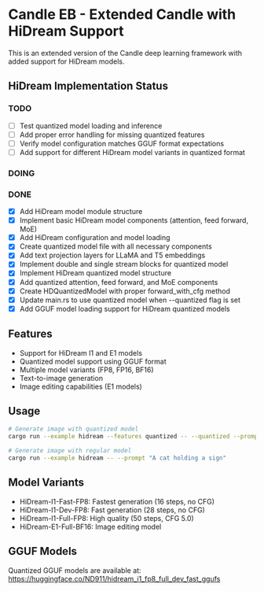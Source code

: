 # Candle EB - Extended Candle with HiDream Support

This is an extended version of the Candle deep learning framework with added support for HiDream models.

## HiDream Implementation Status

### TODO
- [ ] Test quantized model loading and inference
- [ ] Add proper error handling for missing quantized features
- [ ] Verify model configuration matches GGUF format expectations
- [ ] Add support for different HiDream model variants in quantized format

### DOING

### DONE
- [x] Add HiDream model module structure
- [x] Implement basic HiDream model components (attention, feed forward, MoE)
- [x] Add HiDream configuration and model loading
- [x] Create quantized model file with all necessary components
- [x] Add text projection layers for LLaMA and T5 embeddings
- [x] Implement double and single stream blocks for quantized model
- [x] Implement HiDream quantized model structure
- [x] Add quantized attention, feed forward, and MoE components
- [x] Create HDQuantizedModel with proper forward_with_cfg method
- [x] Update main.rs to use quantized model when --quantized flag is set
- [x] Add GGUF model loading support for HiDream quantized models

## Features

- Support for HiDream I1 and E1 models
- Quantized model support using GGUF format
- Multiple model variants (FP8, FP16, BF16)
- Text-to-image generation
- Image editing capabilities (E1 models)

## Usage

```bash
# Generate image with quantized model
cargo run --example hidream --features quantized -- --quantized --prompt "A cat holding a sign"

# Generate image with regular model
cargo run --example hidream -- --prompt "A cat holding a sign"
```

## Model Variants

- HiDream-I1-Fast-FP8: Fastest generation (16 steps, no CFG)
- HiDream-I1-Dev-FP8: Fast generation (28 steps, no CFG)  
- HiDream-I1-Full-FP8: High quality (50 steps, CFG 5.0)
- HiDream-E1-Full-BF16: Image editing model

## GGUF Models

Quantized GGUF models are available at: https://huggingface.co/ND911/hidream_i1_fp8_full_dev_fast_ggufs
